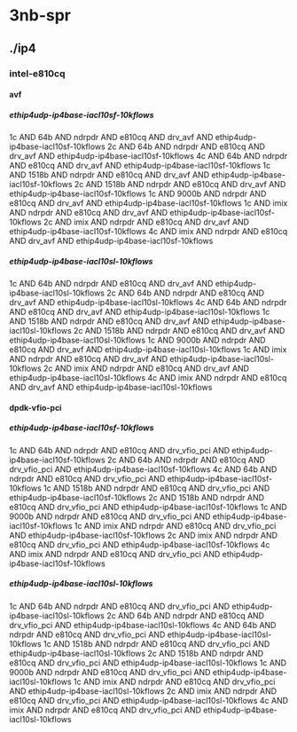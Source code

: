 # 3nb-spr
## ./ip4
### intel-e810cq
#### avf
##### ethip4udp-ip4base-iacl10sf-10kflows
1c AND 64b AND ndrpdr AND e810cq AND drv_avf AND ethip4udp-ip4base-iacl10sf-10kflows
2c AND 64b AND ndrpdr AND e810cq AND drv_avf AND ethip4udp-ip4base-iacl10sf-10kflows
4c AND 64b AND ndrpdr AND e810cq AND drv_avf AND ethip4udp-ip4base-iacl10sf-10kflows
1c AND 1518b AND ndrpdr AND e810cq AND drv_avf AND ethip4udp-ip4base-iacl10sf-10kflows
2c AND 1518b AND ndrpdr AND e810cq AND drv_avf AND ethip4udp-ip4base-iacl10sf-10kflows
1c AND 9000b AND ndrpdr AND e810cq AND drv_avf AND ethip4udp-ip4base-iacl10sf-10kflows
1c AND imix AND ndrpdr AND e810cq AND drv_avf AND ethip4udp-ip4base-iacl10sf-10kflows
2c AND imix AND ndrpdr AND e810cq AND drv_avf AND ethip4udp-ip4base-iacl10sf-10kflows
4c AND imix AND ndrpdr AND e810cq AND drv_avf AND ethip4udp-ip4base-iacl10sf-10kflows
##### ethip4udp-ip4base-iacl10sl-10kflows
1c AND 64b AND ndrpdr AND e810cq AND drv_avf AND ethip4udp-ip4base-iacl10sl-10kflows
2c AND 64b AND ndrpdr AND e810cq AND drv_avf AND ethip4udp-ip4base-iacl10sl-10kflows
4c AND 64b AND ndrpdr AND e810cq AND drv_avf AND ethip4udp-ip4base-iacl10sl-10kflows
1c AND 1518b AND ndrpdr AND e810cq AND drv_avf AND ethip4udp-ip4base-iacl10sl-10kflows
2c AND 1518b AND ndrpdr AND e810cq AND drv_avf AND ethip4udp-ip4base-iacl10sl-10kflows
1c AND 9000b AND ndrpdr AND e810cq AND drv_avf AND ethip4udp-ip4base-iacl10sl-10kflows
1c AND imix AND ndrpdr AND e810cq AND drv_avf AND ethip4udp-ip4base-iacl10sl-10kflows
2c AND imix AND ndrpdr AND e810cq AND drv_avf AND ethip4udp-ip4base-iacl10sl-10kflows
4c AND imix AND ndrpdr AND e810cq AND drv_avf AND ethip4udp-ip4base-iacl10sl-10kflows
#### dpdk-vfio-pci
##### ethip4udp-ip4base-iacl10sf-10kflows
1c AND 64b AND ndrpdr AND e810cq AND drv_vfio_pci AND ethip4udp-ip4base-iacl10sf-10kflows
2c AND 64b AND ndrpdr AND e810cq AND drv_vfio_pci AND ethip4udp-ip4base-iacl10sf-10kflows
4c AND 64b AND ndrpdr AND e810cq AND drv_vfio_pci AND ethip4udp-ip4base-iacl10sf-10kflows
1c AND 1518b AND ndrpdr AND e810cq AND drv_vfio_pci AND ethip4udp-ip4base-iacl10sf-10kflows
2c AND 1518b AND ndrpdr AND e810cq AND drv_vfio_pci AND ethip4udp-ip4base-iacl10sf-10kflows
1c AND 9000b AND ndrpdr AND e810cq AND drv_vfio_pci AND ethip4udp-ip4base-iacl10sf-10kflows
1c AND imix AND ndrpdr AND e810cq AND drv_vfio_pci AND ethip4udp-ip4base-iacl10sf-10kflows
2c AND imix AND ndrpdr AND e810cq AND drv_vfio_pci AND ethip4udp-ip4base-iacl10sf-10kflows
4c AND imix AND ndrpdr AND e810cq AND drv_vfio_pci AND ethip4udp-ip4base-iacl10sf-10kflows
##### ethip4udp-ip4base-iacl10sl-10kflows
1c AND 64b AND ndrpdr AND e810cq AND drv_vfio_pci AND ethip4udp-ip4base-iacl10sl-10kflows
2c AND 64b AND ndrpdr AND e810cq AND drv_vfio_pci AND ethip4udp-ip4base-iacl10sl-10kflows
4c AND 64b AND ndrpdr AND e810cq AND drv_vfio_pci AND ethip4udp-ip4base-iacl10sl-10kflows
1c AND 1518b AND ndrpdr AND e810cq AND drv_vfio_pci AND ethip4udp-ip4base-iacl10sl-10kflows
2c AND 1518b AND ndrpdr AND e810cq AND drv_vfio_pci AND ethip4udp-ip4base-iacl10sl-10kflows
1c AND 9000b AND ndrpdr AND e810cq AND drv_vfio_pci AND ethip4udp-ip4base-iacl10sl-10kflows
1c AND imix AND ndrpdr AND e810cq AND drv_vfio_pci AND ethip4udp-ip4base-iacl10sl-10kflows
2c AND imix AND ndrpdr AND e810cq AND drv_vfio_pci AND ethip4udp-ip4base-iacl10sl-10kflows
4c AND imix AND ndrpdr AND e810cq AND drv_vfio_pci AND ethip4udp-ip4base-iacl10sl-10kflows
